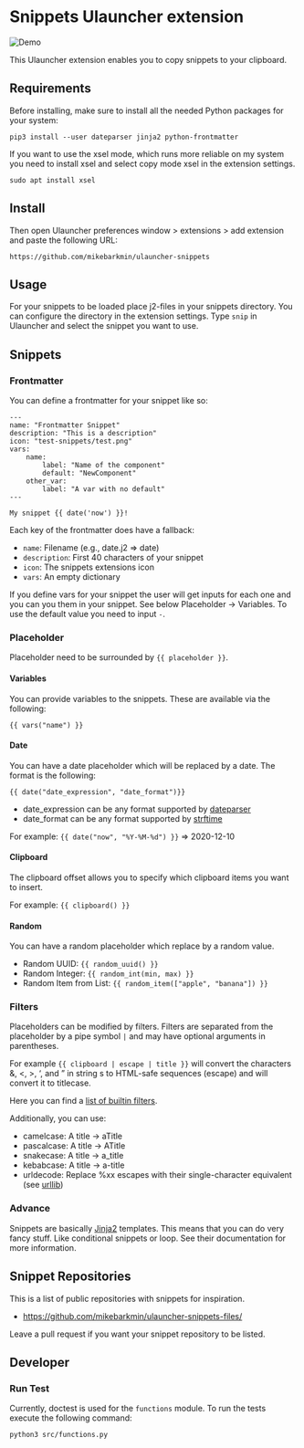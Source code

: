 # Snippets Ulauncher extension

![Demo](demo.gif)

This Ulauncher extension enables you to copy snippets to your clipboard.

## Requirements

Before installing, make sure to install all the needed Python packages for your system:
```
pip3 install --user dateparser jinja2 python-frontmatter
```

If you want to use the xsel mode, which runs more reliable on my system you need to install xsel and select copy mode xsel in the extension settings.

```
sudo apt install xsel
```

## Install

Then open Ulauncher preferences window > extensions > add extension and paste the following URL:

```
https://github.com/mikebarkmin/ulauncher-snippets
```

## Usage

For your snippets to be loaded place j2-files in your snippets directory. You can configure the directory in the extension settings. Type `snip` in Ulauncher and select the snippet you want to use.

## Snippets

### Frontmatter

You can define a frontmatter for your snippet like so:

```
---
name: "Frontmatter Snippet"
description: "This is a description"
icon: "test-snippets/test.png"
vars:
    name: 
        label: "Name of the component"
        default: "NewComponent"
    other_var:
        label: "A var with no default"
---

My snippet {{ date('now') }}!
```

Each key of the frontmatter does have a fallback:

* `name`: Filename (e.g., date.j2 => date)
* `description`: First 40 characters of your snippet
* `icon`: The snippets extensions icon
* `vars`: An empty dictionary

If you define vars for your snippet the user will get inputs for each one and you can you them in your snippet. See below Placeholder -> Variables. To use the default value you need to input `-`.

### Placeholder

Placeholder need to be surrounded by `{{ placeholder }}`.

#### Variables

You can provide variables to the snippets. These are available via the following:

```
{{ vars("name") }}
```

#### Date

You can have a date placeholder which will be replaced by a date. The format is the following:

```
{{ date("date_expression", "date_format")}}
```

* date_expression can be any format supported by [dateparser](https://dateparser.readthedocs.io/en/latest/)
* date_format can be any format supported by [strftime](http://strftime.org/)

For example: `{{ date("now", "%Y-%M-%d") }}` => 2020-12-10

#### Clipboard

The clipboard offset allows you to specify which clipboard items you want to insert.

For example: `{{ clipboard() }}`

#### Random

You can have a random placeholder which replace by a random value.

* Random UUID: `{{ random_uuid() }}`
* Random Integer: `{{ random_int(min, max) }}`
* Random Item from List: `{{ random_item(["apple", "banana"]) }}`

### Filters

Placeholders can be modified by filters. Filters are separated from the placeholder by a pipe symbol `|` and may have optional arguments in parentheses.

For example `{{ clipboard | escape | title }}` will convert the characters &, <, >, ‘, and ” in string s to HTML-safe sequences (escape) and will convert it to titlecase.

Here you can find a [list of builtin filters](https://jinja.palletsprojects.com/en/2.11.x/templates/#list-of-builtin-filters).

Additionally, you can use:

* camelcase: A title -> aTitle
* pascalcase: A title -> ATitle
* snakecase: A title -> a_title
* kebabcase: A title -> a-title
* urldecode: Replace %xx escapes with their single-character equivalent (see [urllib](https://docs.python.org/3/library/urllib.parse.html#urllib.parse.unquote))

### Advance

Snippets are basically [Jinja2](https://jinja.palletsprojects.com/en/2.11.x/templates/) templates. This means that you can do very fancy stuff. Like conditional snippets or loop. See their documentation for more information.

## Snippet Repositories

This is a list of public repositories with snippets for inspiration.

- https://github.com/mikebarkmin/ulauncher-snippets-files/

Leave a pull request if you want your snippet repository to be listed.

## Developer

### Run Test

Currently, doctest is used for the `functions` module. To run the tests execute the following command:

```
python3 src/functions.py
``` 
